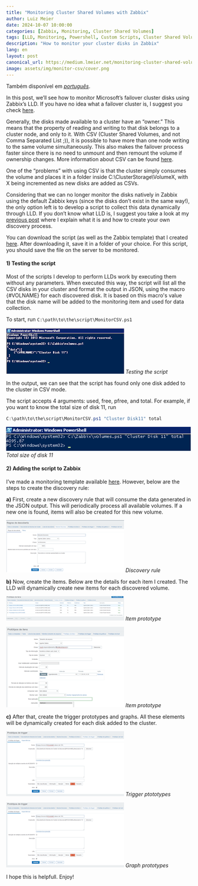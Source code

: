 ```yaml
---
title: "Monitoring Cluster Shared Volumes with Zabbix"
author: Luiz Meier
date: 2024-10-07 10:00:00
categories: [Zabbix, Monitoring, Cluster Shared Volumes]
tags: [LLD, Monitoring, Powershell, Custom Scripts, Cluster Shared Volumes]
description: "How to monitor your cluster disks in Zabbix"
lang: en
layout: post
canonical_url: https://medium.lmeier.net/monitoring-cluster-shared-volumes-e1fce26ea55d
image: assets/img/monitor-csv/cover.png
---
```


Também disponível em [*português*](https://medium.lmeier.net/monitorando-cluster-shared-volumes-146df9620342).

In this post, we’ll see how to monitor Microsoft’s failover cluster disks using Zabbix’s LLD. If you have no idea what a failover cluster is, I suggest you check [here](https://learn.microsoft.com/en-us/previous-versions/windows/it-pro/windows-server-2008-R2-and-2008/cc770737%28v=ws.11%29?redirectedfrom=MSDN).

Generally, the disks made available to a cluster have an “owner.” This means that the property of reading and writing to that disk belongs to a cluster node, and only to it. With CSV (Cluster Shared Volumes, and not Comma Separated List ;)), it is possible to have more than one node writing to the same volume simultaneously. This also makes the failover process faster since there is no need to unmount and then remount the volume if ownership changes. More information about CSV can be found [here](https://msdn.microsoft.com/pt-br/library/jj612868%28v=ws.11%29.aspx).

One of the “problems” with using CSV is that the cluster simply consumes the volume and places it in a folder inside C:\ClusterStorage\VolumeX, with X being incremented as new disks are added as CSVs.

Considering that we can no longer monitor the disks natively in Zabbix using the default Zabbix keys (since the disks don’t exist in the same way!), the only option left is to develop a script to collect this data dynamically through LLD. If you don’t know what LLD is, I suggest you take a look at my [previous post](https://medium.com/@lfmmeier/creating-your-own-custom-lld-in-zabbix-eb9bfb51fcfa?source=user_profile_page---------0-------------3b52148ccc9f---------------) where I explain what it is and how to create your own discovery process.

You can download the script (as well as the Zabbix template) that I created [here](https://github.com/LuizMeier/Zabbix/tree/master/ClusterSharedVolume). After downloading it, save it in a folder of your choice. For this script, you should save the file on the server to be monitored.

#### 1) Testing the script

Most of the scripts I develop to perform LLDs work by executing them without any parameters. When executed this way, the script will list all the CSV disks in your cluster and format the output in JSON, using the macro {#VOLNAME} for each discovered disk. It is based on this macro's value that the disk name will be added to the monitoring item and used for data collection.

To start, run `C:\path\to\the\script\MonitorCSV.ps1`

![Testing the script](assets/img/monitor-csv/testing-script.png)
*Testing the script*

In the output, we can see that the script has found only one disk added to the cluster in CSV mode.

The script accepts 4 arguments: used, free, pfree, and total. For example, if you want to know the total size of disk 11, run 

```powershell
C:\path\to\the\script\MonitorCSV.ps1 "Cluster Disk11" total
```

![Total size of disk 11](assets/img/monitor-csv/size-disk-11.png)
*Total size of disk 11*

#### 2) Adding the script to Zabbix

I’ve made a monitoring template available [here](https://github.com/LuizMeier/Zabbix/blob/master/ClusterSharedVolume/Template_CSV.xml). However, below are the steps to create the discovery rule:

**a)** First, create a new discovery rule that will consume the data generated in the JSON output. This will periodically process all available volumes. If a new one is found, items will also be created for this new volume.

![Discovery rule](assets/img/monitor-csv/discovery-rules.png)
*Discovery rule*

**b)** Now, create the items. Below are the details for each item I created. The LLD will dynamically create new items for each discovered volume.

![](assets/img/monitor-csv/item-prototype-1.png)
*Item prototype*

![](assets/img/monitor-csv/item-prototype-2.png)
*Item prototype*

**c)** After that, create the trigger prototypes and graphs. All these elements will be dynamically created for each disk added to the cluster.

![](assets/img/monitor-csv/trigger-prototype-1.png)
*Trigger ptototypes*

![](assets/img/monitor-csv/trigger-prototype-1.png)
*Graph prototypes*

I hope this is helpfull. Enjoy!

  